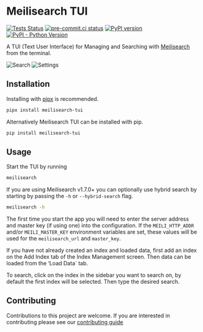 # Meilisearch TUI

[![Tests Status](https://github.com/sanders41/meilisearch-tui/workflows/Testing/badge.svg?branch=main&event=push)](https://github.com/sanders41/meilisearch-tui/actions?query=workflow%3ATesting+branch%3Amain+event%3Apush)
[![pre-commit.ci status](https://results.pre-commit.ci/badge/github/sanders41/meilisearch-tui/main.svg)](https://results.pre-commit.ci/latest/github/sanders41/meilisearch-tui/main)
[![PyPI version](https://badge.fury.io/py/meilisearch-tui.svg)](https://badge.fury.io/py/meilisearch-tui)
[![PyPI - Python Version](https://img.shields.io/pypi/pyversions/meilisearch-tui?color=5cc141)](https://github.com/sanders41/meilisearch-tui)

A TUI (Text User Interface) for Managing and Searching with [Meilisearch](https://github.com/meilisearch/meilisearch)
from the terminal.

![Search](https://raw.githubusercontent.com/sanders41/meilisearch-tui/main/assets/search.gif)
![Settings](https://raw.githubusercontent.com/sanders41/meilisearch-tui/main/assets/settings.png)

## Installation

Installing with [pipx](https://github.com/pypa/pipx) is recommended.

```sh
pipx install meilisearch-tui
```

Alternatively Meilisearch TUI can be installed with pip.

```sh
pip install meilisearch-tui
```

## Usage

Start the TUI by running

```sh
meilisearch
```

If you are using Meilisearch v1.7.0+ you can optionally use hybrid search by starting by passing
the `-h` or `--hybrid-search` flag.

```sh
meilisearch -h
```

The first time you start the app you will need to enter the server address and master key (if using
one) into the configuration. If the `MEILI_HTTP_ADDR` and/or `MEILI_MASTER_KEY` environment variables
are set, these values will be used for the `meilisearch_url` and `master_key`.

If you have not already created an index and loaded data, first add an index on the Add Index tab of the Index Management screen. Then data can be loaded from the ‘Load Data` tab.

To search, click on the index in the sidebar you want to search on, by default the first index will
be selected. Then type the desired search.

## Contributing

Contributions to this project are welcome. If you are interested in contributing please see our [contributing guide](CONTRIBUTING.md)

